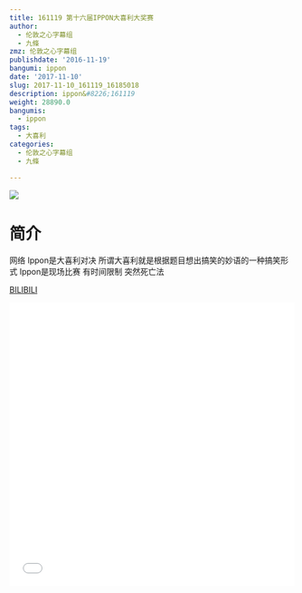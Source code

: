 ```yaml
---
title: 161119 第十六届IPPON大喜利大奖赛
author:
  - 伦敦之心字幕组
  - 九條
zmz: 伦敦之心字幕组
publishdate: '2016-11-19'
bangumi: ippon
date: '2017-11-10'
slug: 2017-11-10_161119_16185018
description: ippon&#8226;161119
weight: 28890.0
bangumis:
  - ippon
tags:
  - 大喜利
categories:
  - 伦敦之心字幕组
  - 九條

---
```

![](https://i.imgur.com/uFRYzdW.png)
# 简介  
网络
Ippon是大喜利对决 所谓大喜利就是根据题目想出搞笑的妙语的一种搞笑形式 Ippon是现场比赛 有时间限制 突然死亡法


  [BILIBILI](https://www.bilibili.com/video/av16185018/)

  <iframe src="//www.bilibili.com/html/html5player.html?cid=26415568&aid=16185018" width="100%" height="500" frameborder="0" allowfullscreen="allowfullscreen"></iframe>
